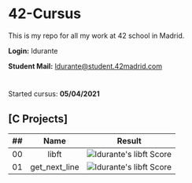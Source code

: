 # 42-Cursus

This is my repo for all my work at 42 school in Madrid.

**Login:** ldurante

**Student Mail:** ldurante@student.42madrid.com 
#
Started cursus: **05/04/2021**

## [C Projects]

|  ##  |			Name				| Result |
|:----:|:----------------:|:------:|
|  00  |libft							| ![ldurante's libft Score](https://badge42.herokuapp.com/api/project/ldurante/Libft) |
|  01  |get_next_line			| ![ldurante's libft Score](https://badge42.herokuapp.com/api/project/ldurante/get_next_line) |
